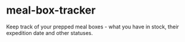 # meal-box-tracker
Keep track of your prepped meal boxes - what you have in stock, their expedition date and other statuses.
